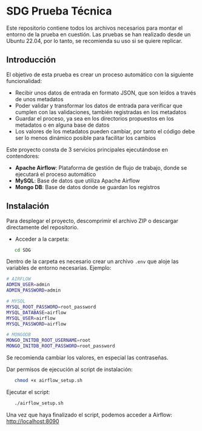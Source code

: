 # SDG Prueba Técnica

Este repositorio contiene todos los archivos necesarios para montar el entorno de la prueba en cuestión. Las pruebas se han realizado desde un Ubuntu 22.04, por lo tanto, se recomienda su uso si se quiere replicar.

## Introducción

El objetivo de esta prueba es crear un proceso automático con la siguiente funcionalidad:
- Recibir unos datos de entrada en formato JSON, que son leídos a través de unos metadatos
- Poder validar y transformar los datos de entrada para verificar que cumplen con las validaciones, también registradas en los metadatos
- Guardar el proceso, ya sea en los directorios propuestos en los metadatos o en alguna base de datos
- Los valores de los metadatos pueden cambiar, por tanto el código debe ser lo menos dinámico posible para facilitar los cambios

Este proyecto consta de 3 servicios principales ejecutándose en contendores:
- **Apache Airflow**: Plataforma de gestión de flujo de trabajo, donde se ejecutará el proceso automático
- **MySQL**: Base de datos que utiliza Apache Airflow
- **Mongo DB**: Base de datos donde se guardan los registros

## Instalación

Para desplegar el proyecto, descomprimir el archivo ZIP o descargar directamente del repositorio.

- Acceder a la carpeta:
```bash
   cd SDG
   ```

Dentro de la carpeta es necesario crear un archivo `.env` que aloje las variables de entorno necesarias. Ejemplo:
```bash
# AIRFLOW
ADMIN_USER=admin
ADMIN_PASSWORD=admin

# MYSQL
MYSQL_ROOT_PASSWORD=root_password
MYSQL_DATABASE=airflow
MYSQL_USER=airflow
MYSQL_PASSWORD=airflow

# MONGODB
MONGO_INITDB_ROOT_USERNAME=root
MONGO_INITDB_ROOT_PASSWORD=root_password
```
Se recomienda cambiar los valores, en especial las contraseñas.

Dar permisos de ejecución al script de instalación:
```bash
   chmod +x airflow_setup.sh
   ```

Ejecutar el script:
```bash
   ./airflow_setup.sh
   ``` 

Una vez que haya finalizado el script, podemos acceder a Airflow:
<http://localhost:8090>